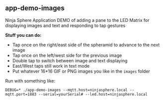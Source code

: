 ## app-demo-images
Ninja Sphere Application DEMO of adding a pane to the LED Matrix for displaying images and text and responding to tap gestures

**Stuff you can do:**

 - Tap once on the right/east side of the spheramid to advance to the next image
 - Tap once on the left/west side for the previous image
 - Double tap to switch between image and text displaying
 - East/West taps still work in text mode
 - Put whatever 16*16 GIF or PNG images you like in the `images` folder

Run with something like:

`DEBUG=* ./app-demo-images --mqtt.host=ninjasphere.local --mqtt.port=1883 --serial=yourSerial# --led.host=ninjasphere.local`

